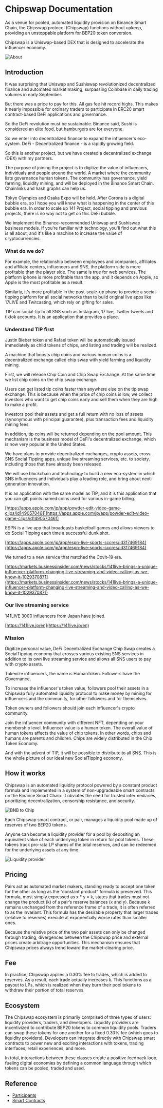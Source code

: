 # Chipswap Documentation

As a venue for pooled, automated liquidity provision on Binance Smart Chain, the Chipswap protocol (Chipswap) functions without upkeep, providing an unstoppable platform for BEP20 token conversion. 

Chipswap is a Uniswap-based DEX that is designed to accelerate the influencer economy.

![About](assets/about.png)

## Introduction

It was surprising that Uniswap and Sushiswap revolutionized decentralized finance and automated market making, surpassing Coinbase in daily trading volumes in early September.

But there was a price to pay for this.
All gas fee hit record highs.
This makes it nearly impossible for ordinary traders to participate in ERC20 smart contract-based DeFi applications and governance.

So the DeFi revolution must be sustainable.
Binance said, Sushi is considered an elite food, but hamburgers are for everyone.

So we enter into decentralized finance to expand the influencer's eco-system.
DeFi - Decentralized finance - is a rapidly growing field.

So this is another project, but we have created a decentralized exchange (DEX) with my partners.

The purpose of joining the project is to digitize the value of influencers, individuals and people around the world. A market where the community lists governance human tokens.
The community has governance, yield farming, liquidity mining, and will be deployed in the Binance Smart Chain. Chainlinks and hash graphs can help us.

Tokyo Olympics and Osaka Expo will be held.
After Corona is a digital bubble era, so I hope you will know what is happening in the center of this bubble era.
In order to scale up 141 Project, social tipping and previous projects, there is no way not to get on this DeFi bubble.

We implement the Binance-recommended Uniswap and Sushiswap business models.
If you're familiar with technology, you'll find out what this is all about, and it's like a machine to increase the value of cryptocurrencies.

### What do we do?

For example, the relationship between employees and companies, affiliates and affiliate centers, influencers and SNS, the platform side is more profitable than the player side.
The same is true for web services. The platform iphone is more profitable than the app, and it depends on Apple, so Apple is the most profitable as a result.

Similarly, it's more profitable in the post-scale-up phase to provide a social-tipping platform for all social networks than to build original live apps like 17LIVE and Twitcasting, which rely on gifting for sales.

TIP can social-tip to all SNS such as Instagram, 17 live, Twitter tweets and tiktok accounts.
It is an application that provides a place.

### Understand TIP first

Justin Bieber token and Rafael token will be automatically issued immediately as child tokens of chips, and listing and trading will be realized.

A machine that boosts chip coins and various human coins is a decentralized exchange called chip swap with yield farming and liquidity mining.

First, we will release Chip Coin and Chip Swap Exchange.
At the same time we list chip coins on the chip swap exchange.

Users can get listed tip coins faster than anywhere else on the tip swap exchange.
This is because when the price of chip coins is low, we collect investors who want to get chip coins early and sell them when they are high to make a profit.

Investors pool their assets and get a full return with no loss of assets (synonymous with principal guarantee), plus transaction fees and liquidity mining fees.

In addition, tip coins will be returned depending on the pool amount.
This mechanism is the business model of DeFi's decentralized exchange, which is now very popular in the United States.

We have plans to provide decentralized exchanges, crypto assets, cross-SNS Social Tipping apps, unique live streaming services, etc. to society, including those that have already been released.

We will use blockchain and technology to build a new eco-system in which SNS influencers and individuals play a leading role, and bring about next-generation innovation.

It is an application with the same model as TIP, and it is this application that you can gift points named coins used for various in-game billing.

[https://apps.apple.com/jp/app/powder-edit-video-game-clips/id1490570461](https://apps.apple.com/jp/app/powder-edit-video-game-clips/id1490570461)

ESPN is a live app that broadcasts basketball games and allows viewers to do Social Tipping each time a successful dunk shot.

[https://apps.apple.com/jp/app/espn-live-sports-scores/id317469184](https://apps.apple.com/jp/app/espn-live-sports-scores/id317469184)

We turned to a new service that matched the Covit-19 era.

[https://markets.businessinsider.com/news/stocks/141live-brings-a-unique-influencer-platform-changing-live-streaming-and-video-calling-as-we-know-it-1029370871](https://markets.businessinsider.com/news/stocks/141live-brings-a-unique-influencer-platform-changing-live-streaming-and-video-calling-as-we-know-it-1029370871)

### Our live streaming service

141LIVE
3000 influencers from Japan have joined.

[https://141live.jp/en](https://141live.jp/en)


### Mission

Digitize personal value, DeFi Decentralized Exchange Chip Swap creates a SocialTipping economy that crosses various existing SNS services in addition to its own live streaming service and allows all SNS users to pay with crypto assets.

Tokenize influencers, the name is HumanToken.
Followers have the Governance.

To increase the influencer's token value, followers pool their assets in a Chipswap fully automated liquidity protocol to make money by mining for influencers and the community, for other followers and for themselves.

Token owners and followers should join each influencer's crypto community.

Join the influencer community with different NFT, depending on your membership level.  Influencer value is a human token.  The overall value of human tokens affects the value of chip tokens.  In other words, chips and humans are parents and children.  Chips are widely distributed in the Chip Token Economy.

And with the advent of TIP, it will be possible to distribute to all SNS.
This is the whole picture of our ideal new SocialTipping economy.

## How it works

Chipswap is an automated liquidity protocol powered by a constant product formula and implemented in a system of non-upgradeable smart contracts on the Binance Smart Chain. It obviates the need for trusted intermediaries, prioritizing decentralization, censorship resistance, and security.

![BNB to Chip](assets/swap1.jpg)

Each Chipswap smart contract, or pair, manages a liquidity pool made up of reserves of two BEP20 tokens.

Anyone can become a liquidity provider for a pool by depositing an equivalent value of each underlying token in return for pool tokens. These tokens track pro-rata LP shares of the total reserves, and can be redeemed for the underlying assets at any time.

![Liquidity provider](assets/swap2.jpg)

## Pricing

Pairs act as automated market makers, standing ready to accept one token for the other as long as the “constant product” formula is preserved. This formula, most simply expressed as x * y = k, states that trades must not change the product (k) of a pair’s reserve balances (x and y). Because k remains unchanged from the reference frame of a trade, it is often referred to as the invariant. This formula has the desirable property that larger trades (relative to reserves) execute at exponentially worse rates than smaller ones.

Because the relative price of the two pair assets can only be changed through trading, divergences between the Chipswap price and external prices create arbitrage opportunities. This mechanism ensures that Chipswap prices always trend toward the market-clearing price.

## Fee

In practice, Chipswap applies a 0.30% fee to trades, which is added to reserves. As a result, each trade actually increases k. This functions as a payout to LPs, which is realized when they burn their pool tokens to withdraw their portion of total reserves.

## Ecosystem

The Chipswap ecosystem is primarily comprised of three types of users: liquidity providers, traders, and developers. Liquidity providers are incentivized to contribute BEP20 tokens to common liquidity pools. Traders can swap these tokens for one another for a fixed 0.30% fee (which goes to liquidity providers). Developers can integrate directly with Chipswap smart contracts to power new and exciting interactions with tokens, trading interfaces, retail experiences, and more.

In total, interactions between these classes create a positive feedback loop, fueling digital economies by defining a common language through which tokens can be pooled, traded and used.


## Reference

 - [Participants](overview/Participants.md)
 - [Smart Contracts](overview/SmartContracts.md)


